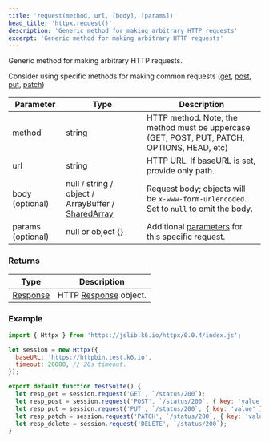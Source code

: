 ```yaml
---
title: 'request(method, url, [body], [params])'
head_title: 'httpx.request()'
description: 'Generic method for making arbitrary HTTP requests'
excerpt: 'Generic method for making arbitrary HTTP requests'
---
```


Generic method for making arbitrary HTTP requests.

Consider using specific methods for making common requests ([get](/javascript-api/v0.32/jslib/httpx/get-url-body-params), [post](/javascript-api/v0.32/jslib/httpx/post-url-body-params), [put](/javascript-api/v0.32/jslib/httpx/put-url-body-params), [patch](/javascript-api/v0.32/jslib/httpx/patch-url-body-params))

| Parameter         | Type                                                                                            | Description                                                                                 |
| ----------------- | ----------------------------------------------------------------------------------------------- | ------------------------------------------------------------------------------------------- |
| method            | string                                                                                          | HTTP method. Note, the method must be uppercase (GET, POST, PUT, PATCH, OPTIONS, HEAD, etc) |
| url               | string                                                                                          | HTTP URL. If baseURL is set, provide only path.                                             |
| body (optional)   | null / string / object / ArrayBuffer / [SharedArray](/javascript-api/v0.32/k6-data/sharedarray) | Request body; objects will be `x-www-form-urlencoded`. Set to `null` to omit the body.      |
| params (optional) | null or object {}                                                                               | Additional [parameters](/javascript-api/v0.32/k6-http/params) for this specific request.    |

### Returns

| Type                                               | Description                                                     |
| -------------------------------------------------- | --------------------------------------------------------------- |
| [Response](/javascript-api/v0.32/k6-http/response) | HTTP [Response](/javascript-api/v0.32/k6-http/response) object. |

### Example

<CodeGroup labels={[]}>

```javascript
import { Httpx } from 'https://jslib.k6.io/httpx/0.0.4/index.js';

let session = new Httpx({
  baseURL: 'https://httpbin.test.k6.io',
  timeout: 20000, // 20s timeout.
});

export default function testSuite() {
  let resp_get = session.request('GET', `/status/200`);
  let resp_post = session.request('POST', `/status/200`, { key: 'value' });
  let resp_put = session.request('PUT', `/status/200`, { key: 'value' });
  let resp_patch = session.request('PATCH', `/status/200`, { key: 'value' });
  let resp_delete = session.request('DELETE', `/status/200`);
}
```

</CodeGroup>
